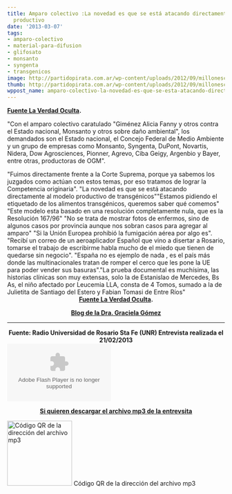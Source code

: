 ```yaml
---
title: Amparo colectivo :La novedad es que se está atacando directamente al modelo
  productivo
date: '2013-03-07'
tags:
- amparo-colectivo
- material-para-difusion
- glifosato
- monsanto
- syngenta
- transgenicos
image: http://partidopirata.com.ar/wp-content/uploads/2012/09/millonescontramonsanto.jpg
thumb: http://partidopirata.com.ar/wp-content/uploads/2012/09/millonescontramonsanto-150x150.jpg
wppost_name: amparo-colectivo-la-novedad-es-que-se-esta-atacando-directamente-al-modelo-productivo
---
```


<strong><a href="http://www.laverdadoculta.com.ar/2013/03/amparo-colectivo-la-novedad-es-que-se.html" target="_blank">Fuente La Verdad Oculta</a>.</strong>

"Con el amparo colectivo caratulado "Giménez Alicia Fanny y otros contra el Estado nacional, Monsanto y otros sobre daño ambiental", los demandados son el Estado nacional, el Concejo Federal de Medio Ambiente y un grupo de empresas como Monsanto, Syngenta, DuPont, Novartis, Nidera, Dow Agrosciences, Pionner, Agrevo, Ciba Geigy, Argenbio y Bayer, entre otras, productoras de OGM".
<div>
<div style="text-align: left;">"Fuimos directamente frente a la Corte Suprema, porque ya sabemos los juzgados como actúan con estos temas, por eso tratamos de lograr la Competencia originaria". "La novedad es que se está atacando directamente al modelo productivo de transgénicos""Estamos pidiendo el etiquetado de los alimentos transgénicos, queremos saber qué comemos" "Este modelo esta basado en una resolución completamente nula, que es la Resolución 167/96" "No se trata de mostrar fotos de enfermos, sino de algunos casos por provincia aunque nos sobran casos para agregar al amparo" "Si la Unión Europea prohibió la fumigación aérea por algo es". "Recibí un correo de un aeroaplicador Español que vino a disertar a Rosario, tomarse el trabajo de escribirme habla mucho de el miedo que tienen de quedarse sin negocio". "España no es ejemplo de nada , es el país más donde las multinacionales tratan de romper el cerco que les pone la UE para poder vender sus basuras"."La prueba documental es muchísima, las historias clínicas son muy extensas, solo la de Estanislao de Mercedes, Bs As, el niño afectado por Leucemia LLA, consta de 4 Tomos, sumado a la de Julietita de Santiago del Estero y Fabian Tomasi de Entre Ríos"</div>
<div style="text-align: center;"></div>
<div style="text-align: center;"><strong><a href="http://www.laverdadoculta.com.ar/2013/03/amparo-colectivo-la-novedad-es-que-se.html" target="_blank">Fuente La Verdad Oculta</a>.</strong></div>
</div>
<p style="text-align: center;"><strong><a href="http://ecos-deromang.blogspot.com" target="_blank">Blog de la Dra. Graciela Gómez</a></strong></p>


<hr />

<div style="text-align: center;"><strong>Fuente: Radio Universidad de Rosario Sta Fe (UNR) Entrevista realizada el 21/02/2013</strong></div>
<object id="player1847528" width="240" height="133" classid="clsid:d27cdb6e-ae6d-11cf-96b8-444553540000" codebase="http://download.macromedia.com/pub/shockwave/cabs/flash/swflash.cab#version=6,0,40,0"><param name="AllowScriptAccess" value="always" /><param name="allowFullScreen" value="true" /><param name="wmode" value="transparent" /><param name="src" value="http://www.ivoox.com/playerivoox_ee_1847528_1.html" /><param name="allowfullscreen" value="true" /><param name="allowscriptaccess" value="always" /><embed id="player1847528" width="240" height="133" type="application/x-shockwave-flash" src="http://www.ivoox.com/playerivoox_ee_1847528_1.html" AllowScriptAccess="always" allowFullScreen="true" wmode="transparent" allowfullscreen="true" allowscriptaccess="always" /></object>
<p style="text-align: center;"><strong><a href="http://www.ivoox.com/novedad-es-se-esta-atacando-directamente_md_1847528_1.mp3" target="_blank">Si quieren descargar el archivo mp3 de la entrevsita</a></strong></p>


<a href="http://partidopirata.com.ar/wp-content/uploads/2013/03/chart3.png"><img class="size-full wp-image-8660" alt="Código QR de la dirección del archivo mp3" src="http://partidopirata.com.ar/wp-content/uploads/2013/03/chart3.png" width="150" height="150" /></a> Código QR de la dirección del archivo mp3

